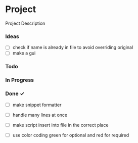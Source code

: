 # Project

Project Description


### Ideas

- [ ] check if name is already in file to avoid overriding original
- [ ] make a gui

### Todo

### In Progress

### Done ✓

- [ ] make snippet formatter
- [ ] handle many lines at once
- [ ] make script insert into file in the correct place
- [ ] use color coding green for optional and red for required



